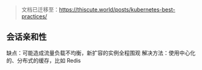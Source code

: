 
>文档已迁移至：https://thiscute.world/posts/kubernetes-best-practices/

## 会话亲和性

缺点：可能造成流量负载不均衡，新扩容的实例全程围观
解决方法：使用中心化的、分布式的缓存，比如 Redis
